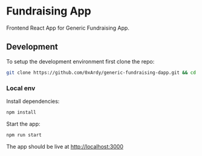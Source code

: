 # Fundraising App
Frontend React App for Generic Fundraising App.

## Development
To setup the development environment first clone the repo:
```bash
git clone https://github.com/0xArdy/generic-fundraising-dapp.git && cd generic-fundraising-dapp
```

### Local env
Install dependencies:
```bash
npm install
```

Start the app:
```bash
npm run start
```

The app should be live at [http://localhost:3000](http://localhost:3000/)
